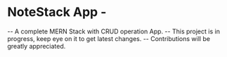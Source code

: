 # NoteStack App - 
-- A complete MERN Stack with CRUD operation App.
-- This project is in progress, keep eye on it to get latest changes.
-- Contributions will be greatly appreciated.
